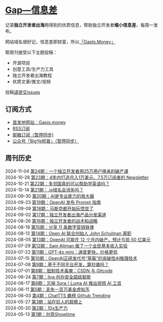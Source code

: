 # [Gap—信息差](https://gapis.money/)


记录**独立开发者出海**用得到的优质信息，帮助独立开发者**缩小信息差**，每周一发布。

网站域名很好记，信息差即财富，所以[「GapIs.Money」](https://gapis.money/)

帮周刊接受以下主题投稿：
- 开源项目
- 创意工具/生产力工具
- 独立开发者出海教程
- 优质文章/推文/视频

投稿[请提交issues](https://github.com/weijunext/gapis.money/issues)

## 订阅方式

- [首发地网站：Gapis.money](https://gapis.money/)  
- [RSS订阅](https://gapis.money/rss.xml)  
- [邮箱订阅（暂停同步)](https://quail.ink/gapismoney)  
- [公众号「BigYe程普」（暂停同步）](https://mp.weixin.qq.com/mp/appmsgalbum?__biz=MzA5NTQ0NDI3OQ==&action=getalbum&album_id=3456480654760919050&scene=173&subscene=0&sessionid=0&enterid=1716776496&from_msgid=2649588781&from_itemidx=1&count=3&nolastread=1#wechat_redirect)  

## 周刊历史

2024-11-04 [第24期：一个独立开发者用25万用户换来的破产课](https://gapis.money/weekly/2024-11-04_024)  
2024-10-28 [第23期：4年内打造月入1万美元、7.5万订阅者的 Newsletter](https://gapis.money/weekly/2024-10-28_023)  
2024-10-21 [第22期：多邻国真的可以帮助学英语吗？](https://gapis.money/weekly/2024-10-21_022)  
2024-10-14 [第21期：.io域名会消失吗？](https://gapis.money/weekly/2024-10-14_021)  
2024-09-30 [第20期：AI是专业能力的放大器](https://gapis.money/weekly/2024-09-30_020)  
2024-09-23 [第19期：OpenAI 发布 Prompt 指南](https://gapis.money/weekly/2024-09-23_019)  
2024-09-09 [第18期：马斯克都开始玩悟空了](https://gapis.money/weekly/2024-09-09_018)  
2024-09-02 [第17期：独立开发者出海产品分发渠道](https://gapis.money/weekly/2024-09-02_017)  
2024-08-26 [第16期：独立开发者的战术和战略](https://gapis.money/weekly/2024-08-26_016)  
2024-08-19 [第15期：分享 11 条数字营销铁律](https://gapis.money/weekly/2024-08-19_015)  
2024-08-12 [第14期：Open AI 联合创始人 John Schulman 离职](https://gapis.money/weekly/2024-08-12_014)  
2024-08-05 [第13期：OpenAI 可能在 12 个月内破产，预计亏损 50 亿美元](https://gapis.money/weekly/2024-08-05_013)  
2024-07-29 [第12期：Sam Altman 做了一个全民基本收入实验](https://gapis.money/weekly/2024-07-29_012)  
2024-07-22 [第11期：GPT-4o mini：速度更快，价格更低](https://gapis.money/weekly/2024-07-22_011)  
2024-07-15 [第10期：OpenAI正研发代号“草莓”的突破性AI推理技术](https://gapis.money/weekly/2024-07-15_010)  
2024-07-08 [第9期：基于不同平台开发，算抄袭吗？](https://gapis.money/weekly/2024-07-08_009)  
2024-07-01 [第8期：抵制技术毒瘤：CSDN 与 Gitcode](https://gapis.money/weekly/2024-07-01_008)  
2024-06-24 [第7期：Ilya 创办安全超级智能](https://gapis.money/weekly/2024-06-24_007)  
2024-06-17 [第6期：忘掉 Sora！Luma AI 推出视频 AI 工具](https://gapis.money/weekly/2024-06-17_006)  
2024-06-11 [第5期：丢失一百万美金虚拟币](https://gapis.money/weekly/2024-06-11_005)  
2024-06-03 [第4期：ChatTTS 霸榜 Github Trending](https://gapis.money/weekly/2024-06-03_004)  
2024-05-27 [第3期：站在巨人的肩膀上](https://gapis.money/weekly/2024-05-27_003)  
2024-05-20 [第2期：10x生产力](https://gapis.money/weekly/2024-05-20_002)  
2024-05-13 [第1期：创意Showtime](https://gapis.money/weekly/2024-05-13_001)  


